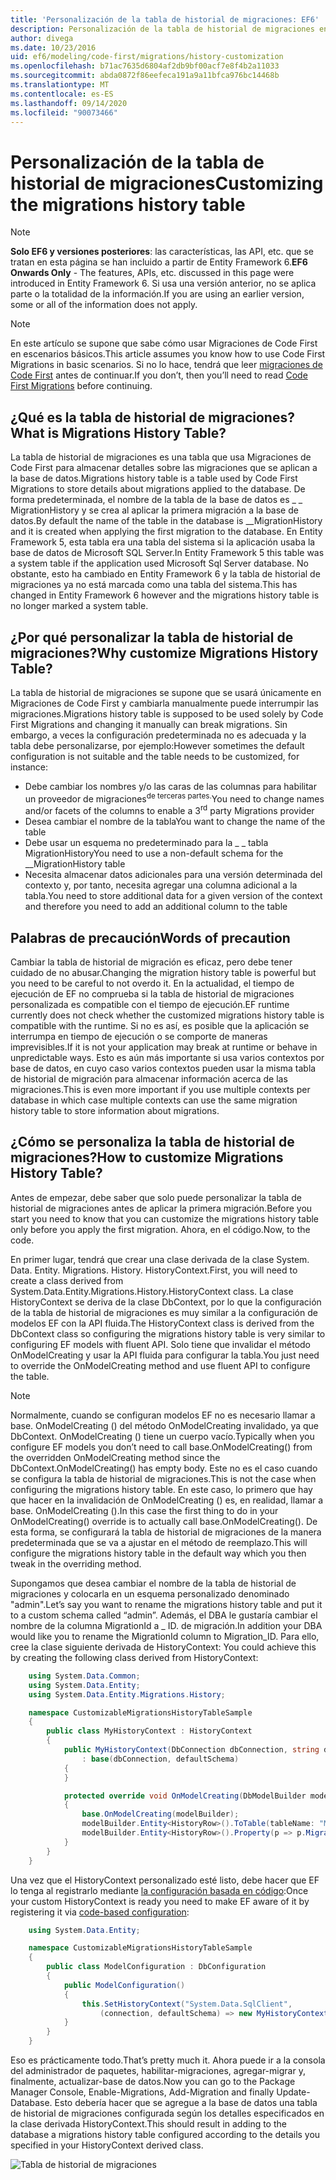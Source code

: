 ```yaml
---
title: 'Personalización de la tabla de historial de migraciones: EF6'
description: Personalización de la tabla de historial de migraciones en Entity Framework 6
author: divega
ms.date: 10/23/2016
uid: ef6/modeling/code-first/migrations/history-customization
ms.openlocfilehash: b71ac7635d6804af2db9bf00acf7e8f4b2a11033
ms.sourcegitcommit: abda0872f86eefeca191a9a11bfca976bc14468b
ms.translationtype: MT
ms.contentlocale: es-ES
ms.lasthandoff: 09/14/2020
ms.locfileid: "90073466"
---
```

# <a name="customizing-the-migrations-history-table"></a><span data-ttu-id="cdb0e-103">Personalización de la tabla de historial de migraciones</span><span class="sxs-lookup"><span data-stu-id="cdb0e-103">Customizing the migrations history table</span></span>
> [!NOTE]
> <span data-ttu-id="cdb0e-104">**Solo EF6 y versiones posteriores**: las características, las API, etc. que se tratan en esta página se han incluido a partir de Entity Framework 6.</span><span class="sxs-lookup"><span data-stu-id="cdb0e-104">**EF6 Onwards Only** - The features, APIs, etc. discussed in this page were introduced in Entity Framework 6.</span></span> <span data-ttu-id="cdb0e-105">Si usa una versión anterior, no se aplica parte o la totalidad de la información.</span><span class="sxs-lookup"><span data-stu-id="cdb0e-105">If you are using an earlier version, some or all of the information does not apply.</span></span>

> [!NOTE]
> <span data-ttu-id="cdb0e-106">En este artículo se supone que sabe cómo usar Migraciones de Code First en escenarios básicos.</span><span class="sxs-lookup"><span data-stu-id="cdb0e-106">This article assumes you know how to use Code First Migrations in basic scenarios.</span></span> <span data-ttu-id="cdb0e-107">Si no lo hace, tendrá que leer [migraciones de Code First](xref:ef6/modeling/code-first/migrations/index) antes de continuar.</span><span class="sxs-lookup"><span data-stu-id="cdb0e-107">If you don’t, then you’ll need to read [Code First Migrations](xref:ef6/modeling/code-first/migrations/index) before continuing.</span></span>

## <a name="what-is-migrations-history-table"></a><span data-ttu-id="cdb0e-108">¿Qué es la tabla de historial de migraciones?</span><span class="sxs-lookup"><span data-stu-id="cdb0e-108">What is Migrations History Table?</span></span>

<span data-ttu-id="cdb0e-109">La tabla de historial de migraciones es una tabla que usa Migraciones de Code First para almacenar detalles sobre las migraciones que se aplican a la base de datos.</span><span class="sxs-lookup"><span data-stu-id="cdb0e-109">Migrations history table is a table used by Code First Migrations to store details about migrations applied to the database.</span></span> <span data-ttu-id="cdb0e-110">De forma predeterminada, el nombre de la tabla de la base de datos es \_ \_ MigrationHistory y se crea al aplicar la primera migración a la base de datos.</span><span class="sxs-lookup"><span data-stu-id="cdb0e-110">By default the name of the table in the database is \_\_MigrationHistory and it is created when applying the first migration to the database.</span></span> <span data-ttu-id="cdb0e-111">En Entity Framework 5, esta tabla era una tabla del sistema si la aplicación usaba la base de datos de Microsoft SQL Server.</span><span class="sxs-lookup"><span data-stu-id="cdb0e-111">In Entity Framework 5 this table was a system table if the application used Microsoft Sql Server database.</span></span> <span data-ttu-id="cdb0e-112">No obstante, esto ha cambiado en Entity Framework 6 y la tabla de historial de migraciones ya no está marcada como una tabla del sistema.</span><span class="sxs-lookup"><span data-stu-id="cdb0e-112">This has changed in Entity Framework 6 however and the migrations history table is no longer marked a system table.</span></span>

## <a name="why-customize-migrations-history-table"></a><span data-ttu-id="cdb0e-113">¿Por qué personalizar la tabla de historial de migraciones?</span><span class="sxs-lookup"><span data-stu-id="cdb0e-113">Why customize Migrations History Table?</span></span>

<span data-ttu-id="cdb0e-114">La tabla de historial de migraciones se supone que se usará únicamente en Migraciones de Code First y cambiarla manualmente puede interrumpir las migraciones.</span><span class="sxs-lookup"><span data-stu-id="cdb0e-114">Migrations history table is supposed to be used solely by Code First Migrations and changing it manually can break migrations.</span></span> <span data-ttu-id="cdb0e-115">Sin embargo, a veces la configuración predeterminada no es adecuada y la tabla debe personalizarse, por ejemplo:</span><span class="sxs-lookup"><span data-stu-id="cdb0e-115">However sometimes the default configuration is not suitable and the table needs to be customized, for instance:</span></span>

-   <span data-ttu-id="cdb0e-116">Debe cambiar los nombres y/o las caras de las columnas para habilitar un proveedor de migraciones<sup>de terceras partes.</sup></span><span class="sxs-lookup"><span data-stu-id="cdb0e-116">You need to change names and/or facets of the columns to enable a 3<sup>rd</sup> party Migrations provider</span></span>
-   <span data-ttu-id="cdb0e-117">Desea cambiar el nombre de la tabla</span><span class="sxs-lookup"><span data-stu-id="cdb0e-117">You want to change the name of the table</span></span>
-   <span data-ttu-id="cdb0e-118">Debe usar un esquema no predeterminado para la \_ \_ tabla MigrationHistory</span><span class="sxs-lookup"><span data-stu-id="cdb0e-118">You need to use a non-default schema for the \_\_MigrationHistory table</span></span>
-   <span data-ttu-id="cdb0e-119">Necesita almacenar datos adicionales para una versión determinada del contexto y, por tanto, necesita agregar una columna adicional a la tabla.</span><span class="sxs-lookup"><span data-stu-id="cdb0e-119">You need to store additional data for a given version of the context and therefore you need to add an additional column to the table</span></span>

## <a name="words-of-precaution"></a><span data-ttu-id="cdb0e-120">Palabras de precaución</span><span class="sxs-lookup"><span data-stu-id="cdb0e-120">Words of precaution</span></span>

<span data-ttu-id="cdb0e-121">Cambiar la tabla de historial de migración es eficaz, pero debe tener cuidado de no abusar.</span><span class="sxs-lookup"><span data-stu-id="cdb0e-121">Changing the migration history table is powerful but you need to be careful to not overdo it.</span></span> <span data-ttu-id="cdb0e-122">En la actualidad, el tiempo de ejecución de EF no comprueba si la tabla de historial de migraciones personalizada es compatible con el tiempo de ejecución.</span><span class="sxs-lookup"><span data-stu-id="cdb0e-122">EF runtime currently does not check whether the customized migrations history table is compatible with the runtime.</span></span> <span data-ttu-id="cdb0e-123">Si no es así, es posible que la aplicación se interrumpa en tiempo de ejecución o se comporte de maneras imprevisibles.</span><span class="sxs-lookup"><span data-stu-id="cdb0e-123">If it is not your application may break at runtime or behave in unpredictable ways.</span></span> <span data-ttu-id="cdb0e-124">Esto es aún más importante si usa varios contextos por base de datos, en cuyo caso varios contextos pueden usar la misma tabla de historial de migración para almacenar información acerca de las migraciones.</span><span class="sxs-lookup"><span data-stu-id="cdb0e-124">This is even more important if you use multiple contexts per database in which case multiple contexts can use the same migration history table to store information about migrations.</span></span>

## <a name="how-to-customize-migrations-history-table"></a><span data-ttu-id="cdb0e-125">¿Cómo se personaliza la tabla de historial de migraciones?</span><span class="sxs-lookup"><span data-stu-id="cdb0e-125">How to customize Migrations History Table?</span></span>

<span data-ttu-id="cdb0e-126">Antes de empezar, debe saber que solo puede personalizar la tabla de historial de migraciones antes de aplicar la primera migración.</span><span class="sxs-lookup"><span data-stu-id="cdb0e-126">Before you start you need to know that you can customize the migrations history table only before you apply the first migration.</span></span> <span data-ttu-id="cdb0e-127">Ahora, en el código.</span><span class="sxs-lookup"><span data-stu-id="cdb0e-127">Now, to the code.</span></span>

<span data-ttu-id="cdb0e-128">En primer lugar, tendrá que crear una clase derivada de la clase System. Data. Entity. Migrations. History. HistoryContext.</span><span class="sxs-lookup"><span data-stu-id="cdb0e-128">First, you will need to create a class derived from System.Data.Entity.Migrations.History.HistoryContext class.</span></span> <span data-ttu-id="cdb0e-129">La clase HistoryContext se deriva de la clase DbContext, por lo que la configuración de la tabla de historial de migraciones es muy similar a la configuración de modelos EF con la API fluida.</span><span class="sxs-lookup"><span data-stu-id="cdb0e-129">The HistoryContext class is derived from the DbContext class so configuring the migrations history table is very similar to configuring EF models with fluent API.</span></span> <span data-ttu-id="cdb0e-130">Solo tiene que invalidar el método OnModelCreating y usar la API fluida para configurar la tabla.</span><span class="sxs-lookup"><span data-stu-id="cdb0e-130">You just need to override the OnModelCreating method and use fluent API to configure the table.</span></span>

>[!NOTE]
> <span data-ttu-id="cdb0e-131">Normalmente, cuando se configuran modelos EF no es necesario llamar a base. OnModelCreating () del método OnModelCreating invalidado, ya que DbContext. OnModelCreating () tiene un cuerpo vacío.</span><span class="sxs-lookup"><span data-stu-id="cdb0e-131">Typically when you configure EF models you don’t need to call base.OnModelCreating() from the overridden OnModelCreating method since the DbContext.OnModelCreating() has empty body.</span></span> <span data-ttu-id="cdb0e-132">Este no es el caso cuando se configura la tabla de historial de migraciones.</span><span class="sxs-lookup"><span data-stu-id="cdb0e-132">This is not the case when configuring the migrations history table.</span></span> <span data-ttu-id="cdb0e-133">En este caso, lo primero que hay que hacer en la invalidación de OnModelCreating () es, en realidad, llamar a base. OnModelCreating ().</span><span class="sxs-lookup"><span data-stu-id="cdb0e-133">In this case the first thing to do in your OnModelCreating() override is to actually call base.OnModelCreating().</span></span> <span data-ttu-id="cdb0e-134">De esta forma, se configurará la tabla de historial de migraciones de la manera predeterminada que se va a ajustar en el método de reemplazo.</span><span class="sxs-lookup"><span data-stu-id="cdb0e-134">This will configure the migrations history table in the default way which you then tweak in the overriding method.</span></span>

<span data-ttu-id="cdb0e-135">Supongamos que desea cambiar el nombre de la tabla de historial de migraciones y colocarla en un esquema personalizado denominado "admin".</span><span class="sxs-lookup"><span data-stu-id="cdb0e-135">Let’s say you want to rename the migrations history table and put it to a custom schema called “admin”.</span></span> <span data-ttu-id="cdb0e-136">Además, el DBA le gustaría cambiar el nombre de la columna MigrationId a \_ ID. de migración.</span><span class="sxs-lookup"><span data-stu-id="cdb0e-136">In addition your DBA would like you to rename the MigrationId column to Migration\_ID.</span></span> <span data-ttu-id="cdb0e-137">Para ello, cree la clase siguiente derivada de HistoryContext:</span><span class="sxs-lookup"><span data-stu-id="cdb0e-137"> You could achieve this by creating the following class derived from HistoryContext:</span></span>

``` csharp
    using System.Data.Common;
    using System.Data.Entity;
    using System.Data.Entity.Migrations.History;

    namespace CustomizableMigrationsHistoryTableSample
    {
        public class MyHistoryContext : HistoryContext
        {
            public MyHistoryContext(DbConnection dbConnection, string defaultSchema)
                : base(dbConnection, defaultSchema)
            {
            }

            protected override void OnModelCreating(DbModelBuilder modelBuilder)
            {
                base.OnModelCreating(modelBuilder);
                modelBuilder.Entity<HistoryRow>().ToTable(tableName: "MigrationHistory", schemaName: "admin");
                modelBuilder.Entity<HistoryRow>().Property(p => p.MigrationId).HasColumnName("Migration_ID");
            }
        }
    }
```

<span data-ttu-id="cdb0e-138">Una vez que el HistoryContext personalizado esté listo, debe hacer que EF lo tenga al registrarlo mediante [la configuración basada en código](https://msdn.com/data/jj680699):</span><span class="sxs-lookup"><span data-stu-id="cdb0e-138">Once your custom HistoryContext is ready you need to make EF aware of it by registering it via [code-based configuration](https://msdn.com/data/jj680699):</span></span>

``` csharp
    using System.Data.Entity;

    namespace CustomizableMigrationsHistoryTableSample
    {
        public class ModelConfiguration : DbConfiguration
        {
            public ModelConfiguration()
            {
                this.SetHistoryContext("System.Data.SqlClient",
                    (connection, defaultSchema) => new MyHistoryContext(connection, defaultSchema));
            }
        }
    }
```

<span data-ttu-id="cdb0e-139">Eso es prácticamente todo.</span><span class="sxs-lookup"><span data-stu-id="cdb0e-139">That’s pretty much it.</span></span> <span data-ttu-id="cdb0e-140">Ahora puede ir a la consola del administrador de paquetes, habilitar-migraciones, agregar-migrar y, finalmente, actualizar-base de datos.</span><span class="sxs-lookup"><span data-stu-id="cdb0e-140">Now you can go to the Package Manager Console, Enable-Migrations, Add-Migration and finally Update-Database.</span></span> <span data-ttu-id="cdb0e-141">Esto debería hacer que se agregue a la base de datos una tabla de historial de migraciones configurada según los detalles especificados en la clase derivada HistoryContext.</span><span class="sxs-lookup"><span data-stu-id="cdb0e-141">This should result in adding to the database a migrations history table configured according to the details you specified in your HistoryContext derived class.</span></span>

![Tabla de historial de migraciones](~/ef6/media/database.png)
